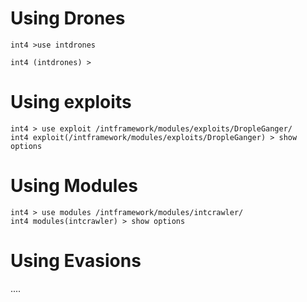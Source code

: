 # Using Drones

````
int4 >use intdrones

int4 (intdrones) >
````

# Using exploits
````
int4 > use exploit /intframework/modules/exploits/DropleGanger/
int4 exploit(/intframework/modules/exploits/DropleGanger) > show options
````
# Using Modules
````
int4 > use modules /intframework/modules/intcrawler/
int4 modules(intcrawler) > show options
````
# Using Evasions
....